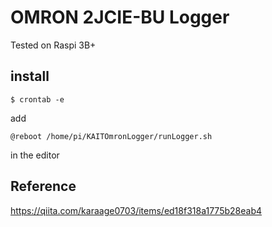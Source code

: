 # OMRON 2JCIE-BU Logger

Tested on Raspi 3B+


## install

```
$ crontab -e
```

add
```
@reboot /home/pi/KAITOmronLogger/runLogger.sh
```
in the editor

## Reference
https://qiita.com/karaage0703/items/ed18f318a1775b28eab4
